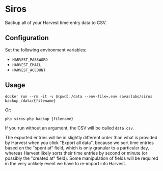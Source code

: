 # Siros

Backup all of your Harvest time entry data to CSV.

## Configuration

Set the following environment variables:

- `HARVEST_PASSWORD`
- `HARVEST_EMAIL`
- `HARVEST_ACCOUNT`

## Usage

`docker run --rm -it -v $(pwd):/data --env-file=.env savaslabs/siros backup /data/{filename}`

Or:

`php siros.php backup {filename}`

If you run without an argument, the CSV will be called `data.csv`.

The exported entries will be in slightly different order than what is provided by Harvest when you click "Export all data", because we sort time entries based on the "spent at" field, which is only granular to a particular day, whereas Harvest likely sorts their time entries by second or minute (or possibly the "created at" field). Some manipulation of fields will be required in the very unlikely event we have to re-import into Harvest.

